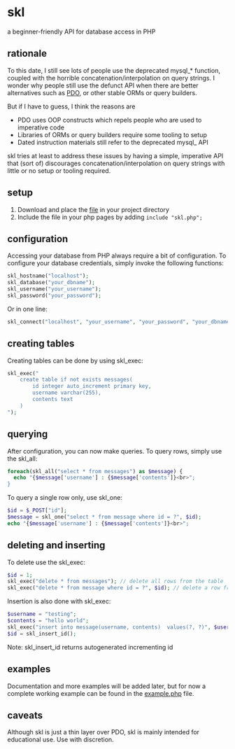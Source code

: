 # skl

a beginner-friendly API for database access in PHP

## rationale

To this date, I still see lots of people use the deprecated mysql_* function, 
coupled with the horrible concatenation/interpolation on query strings. 
I wonder why people still use the defunct API when there are better 
alternatives such as [PDO](http://php.net/manual/en/book.pdo.php), 
or other stable ORMs or query builders.

But if I have to guess, I think the reasons are

* PDO uses OOP constructs which repels people who are used to imperative code
* Libraries of ORMs or query builders require some tooling to setup
* Dated instruction materials still refer to the deprecated mysql_ API

skl tries at least to address these issues by having a simple, imperative API
that (sort of) discourages concatenation/interpolation on query strings with
little or no setup or tooling required.

## setup

1. Download and place the [file](https://raw.githubusercontent.com/nvlled/skl/master/skl.php)
in your project directory
2. Include the file in your php pages by adding ```include "skl.php";```

## configuration
Accessing your database from PHP always require a bit of configuration.
To configure your database credentials, simply invoke the following functions:

```php
skl_hostname("localhost");
skl_database("your_dbname");
skl_username("your_username");
skl_password("your_password");
```

Or in one line:
```php
skl_connect("localhost", "your_username", "your_password", "your_dbname");
```


## creating tables
Creating tables can be done by using skl_exec:
```php
skl_exec("
    create table if not exists messages(
        id integer auto_increment primary key,
        username varchar(255),
        contents text
    )
");
```


## querying
After configuration, you can now make queries. To query rows, simply use the skl_all:
```php
foreach(skl_all("select * from messages") as $message) {
  echo "{$message['username'] : {$message['contents']}<br>";
}
```


To query a single row only, use skl_one:
```php
$id = $_POST["id"];
$message = skl_one("select * from message where id = ?", $id);
echo "{$message['username'] : {$message['contents']}<br>";
```

## deleting and inserting
To delete use the skl_exec:
```php
$id = 1;
skl_exec("delete * from messages"); // delete all rows from the table
skl_exec("delete * from message where id = ?", $id); // delete a row from the table with id = $id
```
Insertion is also done with skl_exec:
```php
$username = "testing";
$contents = "hello world";
skl_exec("insert into message(username, contents)  values(?, ?)", $username, $contents);
$id = skl_insert_id();

```
Note: skl_insert_id returns autogenerated incrementing id


## examples
Documentation and more examples will be added later, but for now
a complete working example can be found in the [example.php](example.php) file.

## caveats 
Although skl is just a thin layer over PDO, skl is mainly intended for educational use.
Use with discretion.
